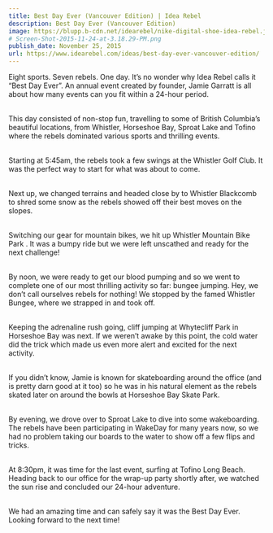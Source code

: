```yaml
---
title: Best Day Ever (Vancouver Edition) | Idea Rebel
description: Best Day Ever (Vancouver Edition)
image: https://blupp.b-cdn.net/idearebel/nike-digital-shoe-idea-rebel.jpeg?quality=80&width=800
# Screen-Shot-2015-11-24-at-3.18.29-PM.png
publish_date: November 25, 2015
url: https://www.idearebel.com/ideas/best-day-ever-vancouver-edition/
---
```

Eight sports.  Seven rebels.  One day.  It’s no wonder why Idea Rebel calls it “Best Day Ever”. An annual event created by founder, Jamie Garratt is all about how many events can you fit within a 24-hour period.

\
This day consisted of non-stop fun, travelling to some of British Columbia’s beautiful locations, from Whistler, Horseshoe Bay, Sproat Lake and Tofino where the rebels dominated various sports and thrilling events.

\
Starting at 5:45am, the rebels took a few swings at the Whistler Golf Club.  It was the perfect way to start for what was about to come.

\
Next up, we changed terrains and headed close by to Whistler Blackcomb to shred some snow as the rebels showed off their best moves on the slopes.

\
Switching our gear for mountain bikes, we hit up Whistler Mountain Bike Park .  It was a bumpy ride but we were left unscathed and ready for the next challenge!

\
By noon, we were ready to get our blood pumping and so we went to complete one of our most thrilling activity so far: bungee jumping.  Hey, we don’t call ourselves rebels for nothing!  We stopped by the famed Whistler Bungee, where we strapped in and took off.

\
Keeping the adrenaline rush going, cliff jumping at Whytecliff Park in Horseshoe Bay was next.  If we weren’t awake by this point, the cold water did the trick which made us even more alert and excited for the next activity.

\
If you didn’t know, Jamie is known for skateboarding around the office (and is pretty darn good at it too) so he was in his natural element as the rebels skated later on around the bowls at Horseshoe Bay Skate Park.

\
By evening, we drove over to Sproat Lake to dive into some wakeboarding.  The rebels have been participating in WakeDay for many years now, so we had no problem taking our boards to the water to show off a few flips and tricks.

\
At 8:30pm, it was time for the last event, surfing at Tofino Long Beach.  Heading back to our office for the wrap-up party shortly after, we watched the sun rise and concluded our 24-hour adventure.

\
We had an amazing time and can safely say it was the Best Day Ever.  Looking forward to the next time!
